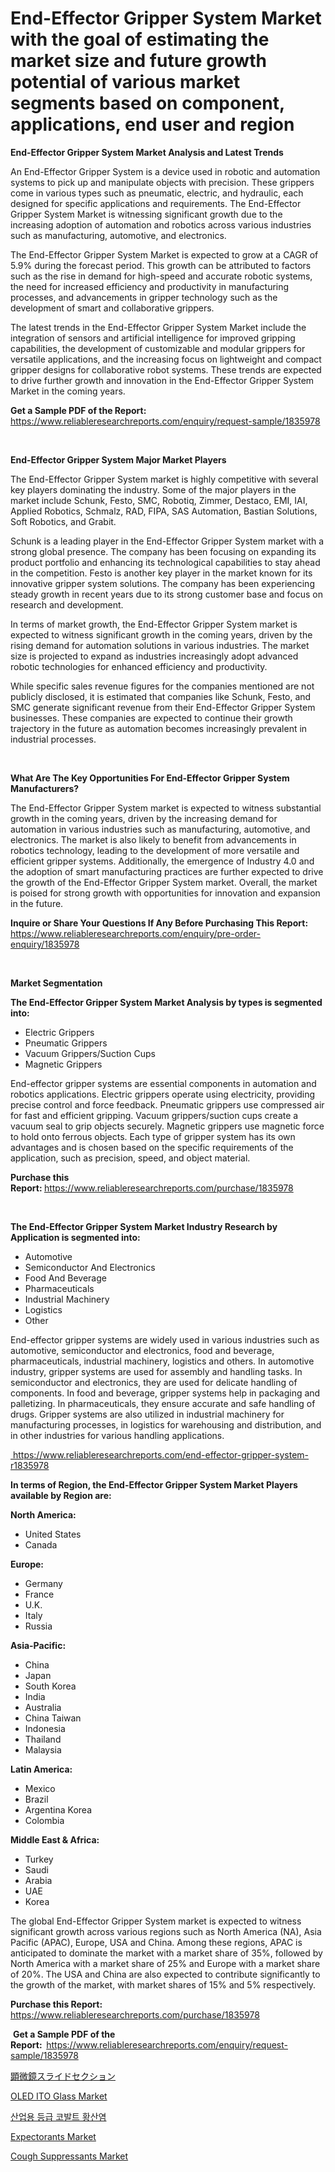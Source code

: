 <p><h1>End-Effector Gripper System Market with the goal of estimating the market size and future growth potential of various market segments based on component, applications, end user and region</h1></p><p><strong>End-Effector Gripper System Market Analysis and Latest Trends</strong></p>
<p><p>An End-Effector Gripper System is a device used in robotic and automation systems to pick up and manipulate objects with precision. These grippers come in various types such as pneumatic, electric, and hydraulic, each designed for specific applications and requirements. The End-Effector Gripper System Market is witnessing significant growth due to the increasing adoption of automation and robotics across various industries such as manufacturing, automotive, and electronics.</p><p>The End-Effector Gripper System Market is expected to grow at a CAGR of 5.9% during the forecast period. This growth can be attributed to factors such as the rise in demand for high-speed and accurate robotic systems, the need for increased efficiency and productivity in manufacturing processes, and advancements in gripper technology such as the development of smart and collaborative grippers.</p><p>The latest trends in the End-Effector Gripper System Market include the integration of sensors and artificial intelligence for improved gripping capabilities, the development of customizable and modular grippers for versatile applications, and the increasing focus on lightweight and compact gripper designs for collaborative robot systems. These trends are expected to drive further growth and innovation in the End-Effector Gripper System Market in the coming years.</p></p>
<p><strong>Get a Sample PDF of the Report:&nbsp;</strong> <a href="https://www.reliableresearchreports.com/enquiry/request-sample/1835978">https://www.reliableresearchreports.com/enquiry/request-sample/1835978</a></p>
<p>&nbsp;</p>
<p><strong>End-Effector Gripper System Major Market Players</strong></p>
<p><p>The End-Effector Gripper System market is highly competitive with several key players dominating the industry. Some of the major players in the market include Schunk, Festo, SMC, Robotiq, Zimmer, Destaco, EMI, IAI, Applied Robotics, Schmalz, RAD, FIPA, SAS Automation, Bastian Solutions, Soft Robotics, and Grabit.</p><p>Schunk is a leading player in the End-Effector Gripper System market with a strong global presence. The company has been focusing on expanding its product portfolio and enhancing its technological capabilities to stay ahead in the competition. Festo is another key player in the market known for its innovative gripper system solutions. The company has been experiencing steady growth in recent years due to its strong customer base and focus on research and development.</p><p>In terms of market growth, the End-Effector Gripper System market is expected to witness significant growth in the coming years, driven by the rising demand for automation solutions in various industries. The market size is projected to expand as industries increasingly adopt advanced robotic technologies for enhanced efficiency and productivity.</p><p>While specific sales revenue figures for the companies mentioned are not publicly disclosed, it is estimated that companies like Schunk, Festo, and SMC generate significant revenue from their End-Effector Gripper System businesses. These companies are expected to continue their growth trajectory in the future as automation becomes increasingly prevalent in industrial processes.</p></p>
<p>&nbsp;</p>
<p><strong>What Are The Key Opportunities For End-Effector Gripper System Manufacturers?</strong></p>
<p><p>The End-Effector Gripper System market is expected to witness substantial growth in the coming years, driven by the increasing demand for automation in various industries such as manufacturing, automotive, and electronics. The market is also likely to benefit from advancements in robotics technology, leading to the development of more versatile and efficient gripper systems. Additionally, the emergence of Industry 4.0 and the adoption of smart manufacturing practices are further expected to drive the growth of the End-Effector Gripper System market. Overall, the market is poised for strong growth with opportunities for innovation and expansion in the future.</p></p>
<p><strong>Inquire or Share Your Questions If Any Before Purchasing This Report:</strong> <a href="https://www.reliableresearchreports.com/enquiry/pre-order-enquiry/1835978">https://www.reliableresearchreports.com/enquiry/pre-order-enquiry/1835978</a></p>
<p>&nbsp;</p>
<p><strong>Market Segmentation</strong></p>
<p><strong>The End-Effector Gripper System Market Analysis by types is segmented into:</strong></p>
<p><ul><li>Electric Grippers</li><li>Pneumatic Grippers</li><li>Vacuum Grippers/Suction Cups</li><li>Magnetic Grippers</li></ul></p>
<p><p>End-effector gripper systems are essential components in automation and robotics applications. Electric grippers operate using electricity, providing precise control and force feedback. Pneumatic grippers use compressed air for fast and efficient gripping. Vacuum grippers/suction cups create a vacuum seal to grip objects securely. Magnetic grippers use magnetic force to hold onto ferrous objects. Each type of gripper system has its own advantages and is chosen based on the specific requirements of the application, such as precision, speed, and object material.</p></p>
<p><strong>Purchase this Report:&nbsp;</strong><a href="https://www.reliableresearchreports.com/purchase/1835978">https://www.reliableresearchreports.com/purchase/1835978</a></p>
<p>&nbsp;</p>
<p><strong>The End-Effector Gripper System Market Industry Research by Application is segmented into:</strong></p>
<p><ul><li>Automotive</li><li>Semiconductor And Electronics</li><li>Food And Beverage</li><li>Pharmaceuticals</li><li>Industrial Machinery</li><li>Logistics</li><li>Other</li></ul></p>
<p><p>End-effector gripper systems are widely used in various industries such as automotive, semiconductor and electronics, food and beverage, pharmaceuticals, industrial machinery, logistics and others. In automotive industry, gripper systems are used for assembly and handling tasks. In semiconductor and electronics, they are used for delicate handling of components. In food and beverage, gripper systems help in packaging and palletizing. In pharmaceuticals, they ensure accurate and safe handling of drugs. Gripper systems are also utilized in industrial machinery for manufacturing processes, in logistics for warehousing and distribution, and in other industries for various handling applications.</p></p>
<p><a href="https://www.reliableresearchreports.com/end-effector-gripper-system-r1835978">&nbsp;https://www.reliableresearchreports.com/end-effector-gripper-system-r1835978</a></p>
<p><strong>In terms of Region, the End-Effector Gripper System Market Players available by Region are:</strong></p>
<p>
    <p> <strong> North America: </strong>
        <ul>
            <li>United States</li>
            <li>Canada</li>
        </ul>
        </p> 
    <p> <strong> Europe: </strong>
        <ul>
            <li>Germany</li>
            <li>France</li>
            <li>U.K.</li>
            <li>Italy</li>
            <li>Russia</li>
        </ul>
        </p> 
    <p> <strong> Asia-Pacific: </strong>
        <ul>
            <li>China</li>
            <li>Japan</li>
            <li>South Korea</li>
            <li>India</li>
            <li>Australia</li>
            <li>China Taiwan</li>
            <li>Indonesia</li>
            <li>Thailand</li>
            <li>Malaysia</li>
        </ul>
        </p> 
    <p> <strong> Latin America: </strong>
        <ul>
            <li>Mexico</li>
            <li>Brazil</li>
            <li>Argentina Korea</li>
            <li>Colombia</li>
        </ul>
        </p> 
    <p> <strong> Middle East & Africa: </strong>
        <ul>
            <li>Turkey</li>
            <li>Saudi</li>
            <li>Arabia</li>
            <li>UAE</li>
            <li>Korea</li>
        </ul>
    </p>
    </p>
<p><p>The global End-Effector Gripper System market is expected to witness significant growth across various regions such as North America (NA), Asia Pacific (APAC), Europe, USA and China. Among these regions, APAC is anticipated to dominate the market with a market share of 35%, followed by North America with a market share of 25% and Europe with a market share of 20%. The USA and China are also expected to contribute significantly to the growth of the market, with market shares of 15% and 5% respectively.</p></p>
<p><strong>Purchase this Report: </strong><a href="https://www.reliableresearchreports.com/purchase/1835978">https://www.reliableresearchreports.com/purchase/1835978</a></p>
<p>&nbsp;<strong>Get a Sample PDF of the Report:&nbsp;&nbsp;</strong><a href="https://www.reliableresearchreports.com/enquiry/request-sample/1835978">https://www.reliableresearchreports.com/enquiry/request-sample/1835978</a></p>
<p><strong></strong></p>
<p><p><a href="https://github.com/LuzHills1972/Market-Research-Report-List-1/blob/main/1532782122163.md">顕微鏡スライドセクション</a></p><p><a href="https://www.linkedin.com/pulse/oled-ito-glass-market-share-amp-analysis-growth-trends-forecasts-8bhof">OLED ITO Glass Market</a></p><p><a href="https://github.com/AidenReinger/Market-Research-Report-List-1/blob/main/6780910100888.md">산업용 등급 코발트 황산염</a></p><p><a href="https://github.com/phuonganhit041011/Market-Research-Report-List-1/blob/main/expectorants-market.md">Expectorants Market</a></p><p><a href="https://github.com/LeilaniWyman2021/Market-Research-Report-List-2/blob/main/cough-suppressants-market.md">Cough Suppressants Market</a></p></p>